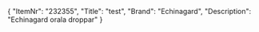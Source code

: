 {
  "ItemNr": "232355",
  "Title": "test",
  "Brand": "Echinagard",
  "Description": "Echinagard orala droppar"
}